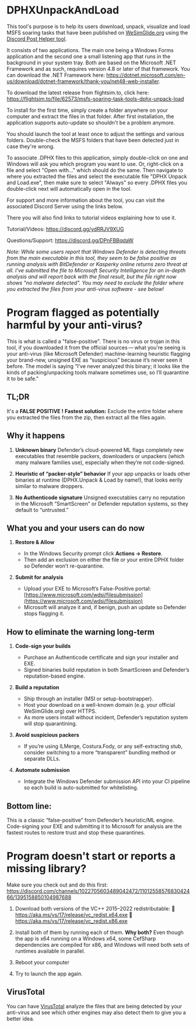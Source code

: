 # DPHXUnpackAndLoad
This tool's purpose is to help its users download, unpack, visualize and load MSFS soaring tasks that have been published on [WeSimGlide.org](https://wesimglide.org) using the [Discord Post Helper tool](https://github.com/siglr/DiscordPostHelper).

It consists of two applications. The main one being a Windows Forms application and the second one a small listening app that runs in the background in your system tray. Both are based on the Microsoft .NET Framework and as such, requires version 4.8 or later of that framework. You can download the .NET Framework here: https://dotnet.microsoft.com/en-us/download/dotnet-framework/thank-you/net48-web-installer.

To download the latest release from flightsim.to, click here: https://flightsim.to/file/62573/msfs-soaring-task-tools-dphx-unpack-load

To install for the first time, simply create a folder anywhere on your computer and extract the files in that folder. After first installation, the application supports auto-update so shouldn't be a problem anymore.

You should launch the tool at least once to adjust the settings and various folders. Double-check the MSFS folders that have been detected just in case they're wrong.

To associate .DPHX files to this application, simply double-click on one and Windows will ask you which program you want to use. Or, right-click on a file and select "Open with..." which should do the same. Then navigate to where you extracted the files and select the executable file "DPHX Unpack and Load.exe", then make sure to select "Always" so every .DPHX files you double-click next will automatically open in the tool.

For support and more information about the tool, you can visit the associated Discord Server using the links below.

There you will also find links to tutorial videos explaining how to use it.

Tutorial/Videos: https://discord.gg/ydRRJV9XUG

Questions/Support: https://discord.gg/DPnFBBqdaW

*Note: While some users report that Windows Defender is detecting threats from the main executable in this tool, they seem to be false positive as running analysis with BitDefender or Kasperky online returns zero threat at all. I've submitted the file to Microsoft Security Intelligence for an in-depth analysis and will report back with the final result, but the file right now shows "no malware detected".
You may need to exclude the folder where you extracted the files from your anti-virus software - see below!*

# Program flagged as potentially harmful by your anti-virus?
This is what is called a "false-positive". There is no virus or trojan in this tool, if you downloaded it from the official sources — what you're seeing is your anti-virus (like Microsoft Defender) machine-learning heuristic flagging your brand-new, unsigned EXE as “suspicious” because it’s never seen it before. The model is saying “I’ve never analyzed this binary; it looks like the kinds of packing/unpacking tools malware sometimes use, so I’ll quarantine it to be safe.”

## TL;DR
It's a **FALSE POSITIVE !**
**Fastest solution:** Exclude the entire folder where you extracted the files from the zip, then extract all the files again.

## Why it happens
1. **Unknown binary**
   Defender’s cloud-powered ML flags completely new executables that resemble packers, downloaders or unpackers (which many malware families use), especially when they’re not code-signed.

2. **Heuristic of “packer-style” behavior**
   If your app unpacks or loads other binaries at runtime (DPHX.Unpack & Load by name!), that looks eerily similar to malware droppers.

3. **No Authenticode signature**
   Unsigned executables carry no reputation in the Microsoft “SmartScreen” or Defender reputation systems, so they default to “untrusted.”

## What you and your users can do now
1. **Restore & Allow**
   * In the Windows Security prompt click **Actions → Restore**.
   * Then add an exclusion on either the file or your entire DPHX folder so Defender won’t re-quarantine.

2. **Submit for analysis**
   * Upload your EXE to Microsoft’s False-Positive portal:
     [https://www.microsoft.com/wdsi/filesubmission](https://www.microsoft.com/wdsi/filesubmission)
   * Microsoft will analyze it and, if benign, push an update so Defender stops flagging it.

## How to eliminate the warning long-term
1. **Code-sign your builds**
   * Purchase an Authenticode certificate and sign your installer and EXE.
   * Signed binaries build reputation in both SmartScreen and Defender’s reputation-based engine.

2. **Build a reputation**
   * Ship through an installer (MSI or setup-bootstrapper).
   * Host your download on a well-known domain (e.g. your official WeSimGlide.org) over HTTPS.
   * As more users install without incident, Defender’s reputation system will stop quarantining.

3. **Avoid suspicious packers**
   * If you’re using ILMerge, Costura.Fody, or any self-extracting stub, consider switching to a more “transparent” bundling method or separate DLLs.

4. **Automate submission**
   * Integrate the Windows Defender submission API into your CI pipeline so each build is auto-submitted for whitelisting.

## Bottom line:
This is a classic “false-positive” from Defender’s heuristic/ML engine. Code-signing your EXE and submitting it to Microsoft for analysis are the fastest routes to restore trust and stop these quarantines.

# Program doesn't start or reports a missing library?

Make sure you check out and do this first: https://discord.com/channels/1022705603489042472/1101255857683042466/1395158850104987688

1. Download both versions of the VC++ 2015–2022 redistributable:
:link: https://aka.ms/vs/17/release/vc_redist.x64.exe
:link: https://aka.ms/vs/17/release/vc_redist.x86.exe

2. Install both of them by running each of them.
**Why both?** Even though the app is x64 running on a Windows x64, some CefSharp dependencies are compiled for x86, and Windows will need both sets of runtimes available in parallel.

3. Reboot your computer

4. Try to launch the app again.

## VirusTotal
You can have [VirusTotal](https://www.virustotal.com/) analyze the files that are being detected by your anti-virus and see which other engines may also detect them to give you a better idea.

